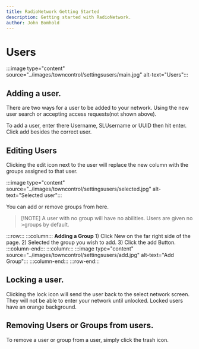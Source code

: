 ```yaml
---
title: RadioNetwork Getting Started
description: Getting started with RadioNetwork.
author: John Bomhold
---
```


# Users
:::image type="content" source="../images/towncontrol/settingsusers/main.jpg" alt-text="Users":::

## Adding a user.
There are two ways for a user to be added to your network. Using the new user search or accepting access requests(not shown above).

To add a user, enter there Username, SLUsername or UUID then hit enter. Click add besides the correct user.

## Editing Users

Clicking the edit icon next to the user will replace the new column with the groups assigned to that user.

:::image type="content" source="../images/towncontrol/settingsusers/selected.jpg" alt-text="Selected user":::

You can add or remove groups from here. 
>[!NOTE] A user with no group will have no abilities. Users are given no >groups by default.

:::row:::
    :::column:::
        **Adding a Group**
        1) Click New on the far right side of the page.
        2) Selected the group you wish to add.
        3) Click the add Button.
    :::column-end:::
    :::column:::
        :::image type="content" source="../images/towncontrol/settingsusers/add.jpg" alt-text="Add Group":::
    :::column-end:::
:::row-end:::

## Locking a user.
Clicking the lock icon will send the user back to the select network screen. They will not be able to enter your network until unlocked. Locked users have an orange background.

## Removing Users or Groups from users.
To remove a user or group from a user, simply click the trash icon.
